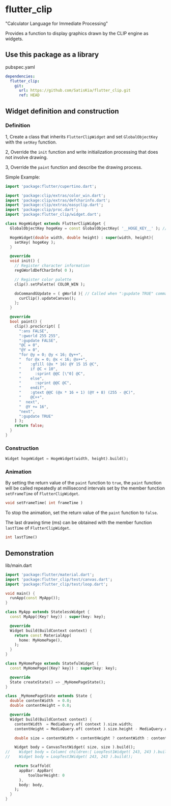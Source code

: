 # flutter_clip

"Calculator Language for Immediate Processing"

Provides a function to display graphics drawn by the CLIP engine as widgets.

## Use this package as a library

pubspec.yaml
```yml
dependencies:
  flutter_clip:
    git:
      url: https://github.com/SatisKia/flutter_clip.git
      ref: HEAD
```

## Widget definition and construction

### Definition

1, Create a class that inherits `FlutterClipWidget` and set `GlobalObjectKey` with the `setKey` function.

2, Override the `init` function and write initialization processing that does not involve drawing.

3, Override the `paint` function and describe the drawing process.

Simple Example:
```dart
import 'package:flutter/cupertino.dart';

import 'package:clip/extras/color_win.dart';
import 'package:clip/extras/defcharinfo.dart';
import 'package:clip/extras/easyclip.dart';
import 'package:clip/proc.dart';
import 'package:flutter_clip/widget.dart';

class HogeWidget extends FlutterClipWidget {
  GlobalObjectKey hogeKey = const GlobalObjectKey( '__HOGE_KEY__' ); // Pass unique value

  HogeWidget(double width, double height) : super(width, height){
    setKey( hogeKey );
  }

  @override
  void init() {
    // Register character information
    regGWorldDefCharInfo( 0 );

    // Register color palette
    clip().setPalette( COLOR_WIN );

    doCommandGUpdate = ( gWorld ){ // Called when ":gupdate TRUE" command is executed
      curClip().updateCanvas();
    };
  }

  @override
  bool paint() {
    clip().procScript( [
      ":ans FALSE",
      ":gworld 255 255",
      ":gupdate FALSE",
      "@C = 0",
      "@Y = 0",
      "for @y = 0; @y < 16; @y++",
      "  for @x = 0; @x < 16; @x++",
      "    :gfill (@x * 16) @Y 15 15 @C",
      "    if @C < 10",
      "      :sprint @@C [\"0] @C",
      "    else",
      "      :sprint @@C @C",
      "    endif",
      "    :gtext @@C (@x * 16 + 1) (@Y + 8) (255 - @C)",
      "    @C++",
      "  next",
      "  @Y += 16",
      "next",
      ":gupdate TRUE"
    ] );
    return false;
  }
}
```

### Construction

```dart
Widget hogeWidget = HogeWidget(width, height).build();
```

### Animation

By setting the return value of the `paint` function to `true`, the `paint` function will be called repeatedly at millisecond intervals set by the member function `setFrameTime` of `FlutterClipWidget`.

```dart
void setFrameTime( int frameTime )
```

To stop the animation, set the return value of the `paint` function to `false`.

The last drawing time (ms) can be obtained with the member function `lastTime` of `FlutterClipWidget`.

```dart
int lastTime()
```

## Demonstration

lib/main.dart
```dart
import 'package:flutter/material.dart';
import 'package:flutter_clip/test/canvas.dart';
import 'package:flutter_clip/test/loop.dart';

void main() {
  runApp(const MyApp());
}

class MyApp extends StatelessWidget {
  const MyApp({Key? key}) : super(key: key);

  @override
  Widget build(BuildContext context) {
    return const MaterialApp(
      home: MyHomePage(),
    );
  }
}

class MyHomePage extends StatefulWidget {
  const MyHomePage({Key? key}) : super(key: key);

  @override
  State createState() => _MyHomePageState();
}

class _MyHomePageState extends State {
  double contentWidth  = 0.0;
  double contentHeight = 0.0;

  @override
  Widget build(BuildContext context) {
    contentWidth  = MediaQuery.of( context ).size.width;
    contentHeight = MediaQuery.of( context ).size.height - MediaQuery.of( context ).padding.top - MediaQuery.of( context ).padding.bottom;

    double size = contentWidth < contentHeight ? contentWidth : contentHeight;

    Widget body = CanvasTestWidget( size, size ).build();
//    Widget body = Column( children:[ LoopTest1Widget( 243, 243 ).build(), LoopTest2Widget( 243, 243 ).build() ] );
//    Widget body = LoopTest3Widget( 243, 243 ).build();

    return Scaffold(
      appBar: AppBar(
          toolbarHeight: 0
      ),
      body: body,
    );
  }
}
```
